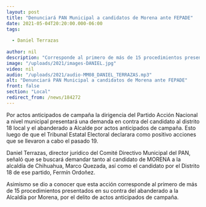 ```yaml
---
layout: post
title: "Denunciará PAN Municipal a candidatos de Morena ante FEPADE"
date: 2021-05-04T20:20:00.000-06:00
tags:
  
  - Daniel Terrazas
  
author: nil
description: "Corresponde al primero de más de 15 procedimientos presentados en su contra del abanderado a la Alcaldía por Morena."
image: "/uploads/2021/images-DANIEL.jpg"
video: nil
audio: "/uploads/2021/audio-MM08_DANIEL_TERRAZAS.mp3"
alt: "Denunciará PAN Municipal a candidatos de Morena ante FEPADE"
front: false
section: "Local"
redirect_from: /news/184272
---
```


Por actos anticipados de campaña la dirigencia del Partido Acción Nacional a nivel municipal presentará una demanda en contra del candidato al distrito 18 local y el abanderado a Alcalde por actos anticipados de campaña. Esto luego de que el Tribunal Estatal Electoral declarara como positivo acciones que se llevaron a cabo el pasado 19.

Daniel Terrazas, director jurídico del Comité Directivo Municipal del PAN, señaló que se buscará demandar tanto al candidato de MORENA a la alcaldía de Chihuahua, Marco Quezada, así como el candidato por el Distrito 18 de ese partido, Fermín Ordoñez.

Asimismo se dio a conocer que esta acción corresponde al primero de más de 15 procedimientos presentados en su contra del abanderado a la Alcaldía por Morena, por el delito de actos anticipados de campaña.
